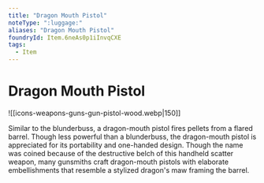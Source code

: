 ```yaml
---
title: "Dragon Mouth Pistol"
noteType: ":luggage:"
aliases: "Dragon Mouth Pistol"
foundryId: Item.6neAs0p1iInvqCXE
tags:
  - Item
---
```


# Dragon Mouth Pistol
![[icons-weapons-guns-gun-pistol-wood.webp|150]]

Similar to the blunderbuss, a dragon-mouth pistol fires pellets from a flared barrel. Though less powerful than a blunderbuss, the dragon-mouth pistol is appreciated for its portability and one-handed design. Though the name was coined because of the destructive belch of this handheld scatter weapon, many gunsmiths craft dragon-mouth pistols with elaborate embellishments that resemble a stylized dragon's maw framing the barrel.
